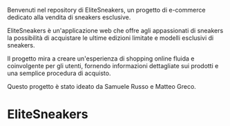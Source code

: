 Benvenuti nel repository di EliteSneakers, un progetto di e-commerce dedicato alla vendita di sneakers esclusive. 

EliteSneakers è un'applicazione web che offre agli appassionati di sneakers la possibilità di acquistare le ultime edizioni limitate e modelli esclusivi di sneakers. 

Il progetto mira a creare un'esperienza di shopping online fluida e coinvolgente per gli utenti, fornendo informazioni dettagliate sui prodotti e una semplice procedura di acquisto.

Questo progetto è stato ideato da Samuele Russo e Matteo Greco.
# EliteSneakers
